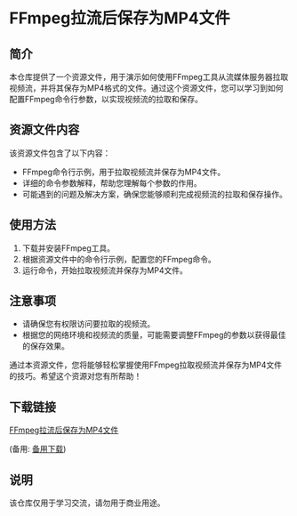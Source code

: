 # FFmpeg拉流后保存为MP4文件

## 简介
本仓库提供了一个资源文件，用于演示如何使用FFmpeg工具从流媒体服务器拉取视频流，并将其保存为MP4格式的文件。通过这个资源文件，您可以学习到如何配置FFmpeg命令行参数，以实现视频流的拉取和保存。

## 资源文件内容
该资源文件包含了以下内容：
- FFmpeg命令行示例，用于拉取视频流并保存为MP4文件。
- 详细的命令参数解释，帮助您理解每个参数的作用。
- 可能遇到的问题及解决方案，确保您能够顺利完成视频流的拉取和保存操作。

## 使用方法
1. 下载并安装FFmpeg工具。
2. 根据资源文件中的命令行示例，配置您的FFmpeg命令。
3. 运行命令，开始拉取视频流并保存为MP4文件。

## 注意事项
- 请确保您有权限访问要拉取的视频流。
- 根据您的网络环境和视频流的质量，可能需要调整FFmpeg的参数以获得最佳的保存效果。

通过本资源文件，您将能够轻松掌握使用FFmpeg拉取视频流并保存为MP4文件的技巧。希望这个资源对您有所帮助！

## 下载链接
[FFmpeg拉流后保存为MP4文件](https://pan.quark.cn/s/d1ec9cfc756a) 

(备用: [备用下载](https://pan.baidu.com/s/1V90TnQ0MBt7mylSNF2ULPg?pwd=1234))

## 说明

该仓库仅用于学习交流，请勿用于商业用途。

